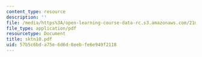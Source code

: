 ```yaml
---
content_type: resource
description: ''
file: /media/https%3A/open-learning-course-data-rc.s3.amazonaws.com/21m-735-technical-design-scenery-mechanisms-and-special-effects-spring-2004/57b5c6bda75e6d6d8eebfe6e949f2118_sktn10.pdf
file_type: application/pdf
resourcetype: Document
title: sktn10.pdf
uid: 57b5c6bd-a75e-6d6d-8eeb-fe6e949f2118
---
```

